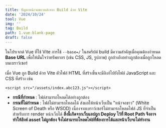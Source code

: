 ```yaml
---
title: ปัญหาหน้าจอขาวหลังจาก Build ด้วย Vite
date: '2024/10/24'
tool: Vue
img: ''
tag: Build
path: 1.vue-blank-page
draft: false
---
```


ในโปรเจกต์ Vue ที่ใช้ Vite การใช้ `--base=/` ในสคริปต์ build มีความสำคัญเมื่อคุณต้องกำหนด **Base URL** เพื่อให้มั่นใจว่าทรัพยากร (เช่น CSS, JS, รูปภาพ) ถูกอ้างอิงอย่างถูกต้องเมื่อถูกโหลดบนเบราว์เซอร์

เมื่อ Vue ถูก Build ด้วย Vite ตัวไฟล์ HTML ที่สร้างขึ้นจะมีลิงก์ไปยังไฟล์ JavaScript และ CSS ที่สร้าง เช่น
```vue
<script src="/assets/index.abc123.js"></script>
```

- **กรณีที่กำหนด** : ไฟล์สามารถโหลดได้อย่างถูกต้อง
- **กรณที่ไม่กำหนด** : ไฟล์ไม่สามารถโหลดได้ ส่งผลให้หน้าเว็บเป็น "หน้าจอขาว" (White Screen of Death หรือ WSOD) เนื่องจากเบราว์เซอร์ไม่สามารถโหลดไฟล์ JS ที่จำเป็นสำหรับการ render หน้าเว็บได้ **สิ่งนี้เกิดจากเว็บแอปถูก Deploy ไว้ที่ Root Path จึงอาจทำให้ลิงค์ asset ไม่ถูกต้อง จึงไม่สามารถโหลดไฟล์ที่ต้องการได้และหน้าเว็บจะไม่ทำงาน**


